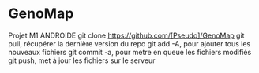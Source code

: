 # GenoMap
Projet M1 ANDROIDE
git clone https://github.com/[Pseudo]/GenoMap
git pull, récupérer la dernière version du repo
git add -A, pour ajouter tous les nouveaux fichiers
git commit -a, pour metre en queue les fichiers modifiés
git push, met à jour les fichiers sur le serveur

